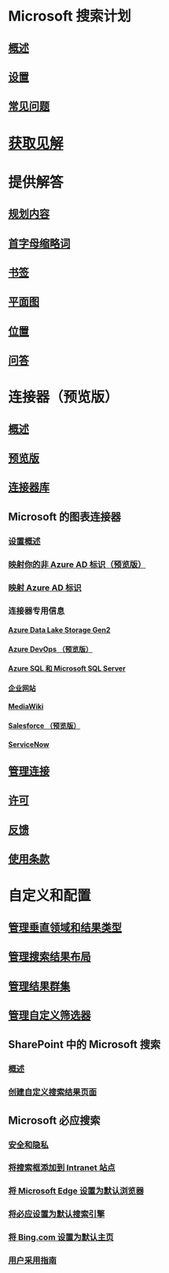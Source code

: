 # Microsoft 搜索计划
## [概述](overview-microsoft-search.md)
## [设置](setup-microsoft-search.md)
## [常见问题](faqs.md)
# [获取见解](get-insights.md)
# 提供解答
## [规划内容](plan-your-content.md)
## [首字母缩略词](manage-acronyms.md)
## [书签](manage-bookmarks.md)
## [平面图](manage-floorplans.md)
## [位置](manage-locations.md)
## [问答](manage-qas.md)
# 连接器（预览版）
## [概述](connectors-overview.md)
## [预览版](connectors-preview.md)
## [连接器库](connectors-gallery.md)
## Microsoft 的图表连接器
### [设置概述](configure-connector.md)
### [映射你的非 Azure AD 标识（预览版）](map-non-aad.md)
### [映射 Azure AD 标识 ](map-aad.md)
### 连接器专用信息
#### [Azure Data Lake Storage Gen2](azure-data-lake-connector.md)
#### [Azure DevOps （预览版）](azure-devops-connector.md)
#### [Azure SQL 和 Microsoft SQL Server](MSSQL-connector.md)
#### [企业网站](enterprise-web-connector.md)
#### [MediaWiki](mediawiki-connector.md)
#### [Salesforce （预览版）](salesforce-connector.md)
#### [ServiceNow](servicenow-connector.md)
## [管理连接](manage-connector.md)
## [许可](licensing.md)
## [反馈](connectors-feedback.md)
## [使用条款](terms-of-use.md)
# 自定义和配置
## [管理垂直领域和结果类型](customize-search-page.md)
## [管理搜索结果布局](customize-results-layout.md)
## [管理结果群集](result-cluster.md)
## [管理自定义筛选器](custom-filters.md)
## SharePoint 中的 Microsoft 搜索
### [概述](get-started-search-in-sharepoint-online.md)
### [创建自定义搜索结果页面](create-search-results-pages.md)
## Microsoft 必应搜索
### [安全和隐私](security-for-search.md)
### [将搜索框添加到 Intranet 站点](add-a-search-box-to-your-intranet-site.md)
### [将 Microsoft Edge 设置为默认浏览器](set-default-browser.md)
### [将必应设置为默认搜索引擎](set-default-search-engine.md)
### [将 Bing.com 设置为默认主页](set-default-homepage.md)
### [用户采用指南](user-adoption-guide.md)
